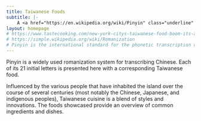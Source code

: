 ```yaml
---
title: Taiwanese Foods
subtitle: |-
    A <a href="https://en.wikipedia.org/wiki/Pinyin" class="underline" target="_blank">pinyin</a> alphabetical list by <a href="https://justinjay.wang" class="underline">Justin Jay Wang <span style="white-space: nowrap">(王淳駿)</span></a>
layout: homepage
# https://www.tastecooking.com/new-york-citys-taiwanese-food-boom-its-about-damn-time/
# https://simple.wikipedia.org/wiki/Romanization
# Pinyin is the international standard for the phonetic transcription of Chinese using roman script.
---
```


Pinyin is a widely used romanization system for transcribing Chinese. Each of its 21 initial letters is presented here with a corresponding Taiwanese food.

Influenced by the various people that have inhabited the island over the course of several centuries (most notably the Chinese, Japanese, and indigenous peoples), Taiwanese cuisine is a blend of styles and innovations. The foods showcased provide an overview of common ingredients and dishes.
